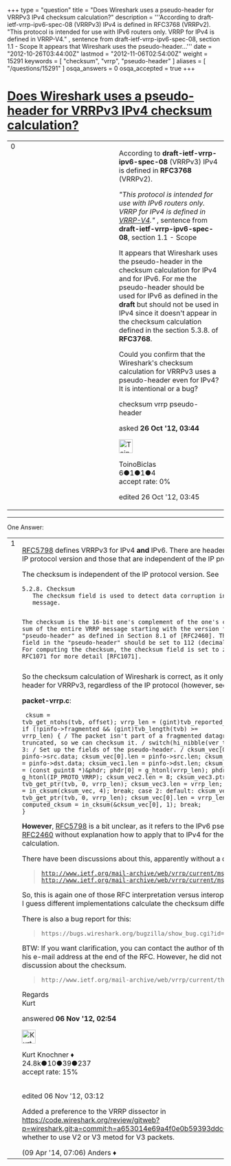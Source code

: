 +++
type = "question"
title = "Does Wireshark uses a pseudo-header for VRRPv3 IPv4 checksum calculation?"
description = '''According to draft-ietf-vrrp-ipv6-spec-08 (VRRPv3) IPv4 is defined in RFC3768 (VRRPv2).  &quot;This protocol is intended for use with IPv6 routers only. VRRP for IPv4 is defined in VRRP-V4.&quot; , sentence from draft-ietf-vrrp-ipv6-spec-08, section 1.1 - Scope It appears that Wireshark uses the pseudo-header...'''
date = "2012-10-26T03:44:00Z"
lastmod = "2012-11-06T02:54:00Z"
weight = 15291
keywords = [ "checksum", "vrrp", "pseudo-header" ]
aliases = [ "/questions/15291" ]
osqa_answers = 0
osqa_accepted = true
+++

<div class="headNormal">

# [Does Wireshark uses a pseudo-header for VRRPv3 IPv4 checksum calculation?](/questions/15291/does-wireshark-uses-a-pseudo-header-for-vrrpv3-ipv4-checksum-calculation)

</div>

<div id="main-body">

<div id="askform">

<table id="question-table" style="width:100%;"><colgroup><col style="width: 50%" /><col style="width: 50%" /></colgroup><tbody><tr class="odd"><td style="width: 30px; vertical-align: top"><div class="vote-buttons"><div id="post-15291-score" class="post-score" title="current number of votes">0</div><div id="favorite-count" class="favorite-count"></div></div></td><td><div id="item-right"><div class="question-body"><p>According to <strong>draft-ietf-vrrp-ipv6-spec-08</strong> (VRRPv3) IPv4 is defined in <strong>RFC3768</strong> (VRRPv2).</p><p><em>"This protocol is intended for use with IPv6 routers only. VRRP for IPv4 is defined in <a href="http://tools.ietf.org/html/draft-ietf-vrrp-ipv6-spec-08#ref-VRRP-V4">VRRP-V4</a>."</em> , sentence from <strong>draft-ietf-vrrp-ipv6-spec-08</strong>, section 1.1 - Scope</p><p>It appears that Wireshark uses the pseudo-header in the checksum calculation for IPv4 and for IPv6. For me the pseudo-header should be used for IPv6 as defined in the <strong>draft</strong> but should not be used in IPv4 since it doesn't appear in the checksum calculation defined in the section 5.3.8. of <strong>RFC3768</strong>.</p><p>Could you confirm that the Wireshark's checksum calculation for VRRPv3 uses a pseudo-header even for IPv4? It is intentional or a bug?</p></div><div id="question-tags" class="tags-container tags">checksum vrrp pseudo-header</div><div id="question-controls" class="post-controls"></div><div class="post-update-info-container"><div class="post-update-info post-update-info-user"><p>asked <strong>26 Oct '12, 03:44</strong></p><img src="https://secure.gravatar.com/avatar/248b88ae837ada13a907a17f7565c087?s=32&amp;d=identicon&amp;r=g" class="gravatar" width="32" height="32" alt="ToinoBiclas&#39;s gravatar image" /><p>ToinoBiclas<br />
<span class="score" title="6 reputation points">6</span><span title="1 badges"><span class="badge1">●</span><span class="badgecount">1</span></span><span title="1 badges"><span class="silver">●</span><span class="badgecount">1</span></span><span title="4 badges"><span class="bronze">●</span><span class="badgecount">4</span></span><br />
<span class="accept_rate" title="Rate of the user&#39;s accepted answers">accept rate:</span> <span title="ToinoBiclas has no accepted answers">0%</span></p></div><div class="post-update-info post-update-info-edited"><p>edited 26 Oct '12, 03:45</p></div></div><div id="comments-container-15291" class="comments-container"></div><div id="comment-tools-15291" class="comment-tools"></div><div class="clear"></div><div id="comment-15291-form-container" class="comment-form-container"></div><div class="clear"></div></div></td></tr></tbody></table>

------------------------------------------------------------------------

<div class="tabBar">

<span id="sort-top"></span>

<div class="headQuestions">

One Answer:

</div>

</div>

<span id="15573"></span>

<div id="answer-container-15573" class="answer accepted-answer">

<table style="width:100%;"><colgroup><col style="width: 50%" /><col style="width: 50%" /></colgroup><tbody><tr class="odd"><td style="width: 30px; vertical-align: top"><div class="vote-buttons"><div id="post-15573-score" class="post-score" title="current number of votes">1</div></div></td><td><div class="item-right"><div class="answer-body"><p><a href="http://tools.ietf.org/html/rfc5798">RFC5798</a> defines VRRPv3 for IPv4 <strong>and</strong> IPv6. There are header field related to the IP protocol version and those that are independent of the IP protocol version.</p><p>The checksum is independent of the IP protocol version. See</p><pre><code>5.2.8. Checksum
   The checksum field is used to detect data corruption in the VRRP
   message.

   The checksum is the 16-bit one&#39;s complement of the one&#39;s complement
   sum of the entire VRRP message starting with the version field and a
   &quot;pseudo-header&quot; as defined in Section 8.1 of [RFC2460].  The next
   header field in the &quot;pseudo-header&quot; should be set to 112 (decimal)
   for VRRP.  For computing the checksum, the checksum field is set to
   zero.  See RFC1071 for more detail [RFC1071].</code></pre><p>So the checksum calculation of Wireshark is correct, as it only adds the pseudo header for VRRPv3, regardless of the IP protocol (however, see below!).</p><p><strong>packet-vrrp.c</strong>:</p><p><code>         cksum = tvb_get_ntohs(tvb, offset);         vrrp_len = (gint)tvb_reported_length(tvb);         if (!pinfo-&gt;fragmented &amp;&amp; (gint)tvb_length(tvb) &gt;= vrrp_len) {             / The packet isn't part of a fragmented datagram                and isn't truncated, so we can checksum it. /             switch(hi_nibble(ver_type)) {             case 3:                 / Set up the fields of the pseudo-header. /                 cksum_vec[0].ptr = pinfo-&gt;src.data;                 cksum_vec[0].len = pinfo-&gt;src.len;                 cksum_vec1.ptr = pinfo-&gt;dst.data;                 cksum_vec1.len = pinfo-&gt;dst.len;                 cksum_vec2.ptr = (const guint8 *)&amp;phdr;                 phdr[0] = g_htonl(vrrp_len);                 phdr1 = g_htonl(IP_PROTO_VRRP);                 cksum_vec2.len = 8;                 cksum_vec3.ptr = tvb_get_ptr(tvb, 0, vrrp_len);                 cksum_vec3.len = vrrp_len;                 computed_cksum = in_cksum(cksum_vec, 4);                 break;             case 2:             default:                 cksum_vec[0].ptr = tvb_get_ptr(tvb, 0, vrrp_len);                 cksum_vec[0].len = vrrp_len;                 computed_cksum = in_cksum(&amp;cksum_vec[0], 1);                 break;             }</code></p><p><strong>However</strong>, <a href="http://tools.ietf.org/html/rfc5798">RFC5798</a> is a bit unclear, as it refers to the IPv6 pseudo header in <a href="http://tools.ietf.org/html/rfc2460#section-8.1">RFC2460</a> without explanation how to apply that to IPv4 for the checksum calculation.</p><p>There have been discussions about this, apparently without a clear result !?!</p><blockquote><p><code>http://www.ietf.org/mail-archive/web/vrrp/current/msg01466.html</code><br />
<code>http://www.ietf.org/mail-archive/web/vrrp/current/msg01469.html</code><br />
</p></blockquote><p>So, this is again one of those RFC interpretation versus interoperability issues and I guess different implementations calculate the checksum differently.</p><p>There is also a bug report for this:</p><blockquote><p><code>https://bugs.wireshark.org/bugzilla/show_bug.cgi?id=5008</code><br />
</p></blockquote><p>BTW: If you want clarification, you can contact the author of the RFC. You'll find his e-mail address at the end of the RFC. However, he did not comment on the discussion about the checksum.</p><blockquote><p><code>http://www.ietf.org/mail-archive/web/vrrp/current/threads.html</code><br />
</p></blockquote><p>Regards<br />
Kurt</p></div><div class="answer-controls post-controls"></div><div class="post-update-info-container"><div class="post-update-info post-update-info-user"><p>answered <strong>06 Nov '12, 02:54</strong></p><img src="https://secure.gravatar.com/avatar/23b7bf5b13bc2c98b2e8aa9869ca5d75?s=32&amp;d=identicon&amp;r=g" class="gravatar" width="32" height="32" alt="Kurt%20Knochner&#39;s gravatar image" /><p>Kurt Knochner ♦<br />
<span class="score" title="24767 reputation points"><span>24.8k</span></span><span title="10 badges"><span class="badge1">●</span><span class="badgecount">10</span></span><span title="39 badges"><span class="silver">●</span><span class="badgecount">39</span></span><span title="237 badges"><span class="bronze">●</span><span class="badgecount">237</span></span><br />
<span class="accept_rate" title="Rate of the user&#39;s accepted answers">accept rate:</span> <span title="Kurt Knochner has 344 accepted answers">15%</span> </br></br></p></div><div class="post-update-info post-update-info-edited"><p>edited 06 Nov '12, 03:12</p></div></div><div id="comments-container-15573" class="comments-container"><span id="31671"></span><div id="comment-31671" class="comment"><div id="post-31671-score" class="comment-score"></div><div class="comment-text"><p>Added a preference to the VRRP dissector in <a href="https://code.wireshark.org/review/gitweb?p=wireshark.git;a=commit;h=a653014e69a4f0e0b59393ddc03871006057b36a">https://code.wireshark.org/review/gitweb?p=wireshark.git;a=commit;h=a653014e69a4f0e0b59393ddc03871006057b36a</a> whether to use V2 or V3 metod for V3 packets.</p></div><div id="comment-31671-info" class="comment-info"><span class="comment-age">(09 Apr '14, 07:06)</span> Anders ♦</div></div></div><div id="comment-tools-15573" class="comment-tools"></div><div class="clear"></div><div id="comment-15573-form-container" class="comment-form-container"></div><div class="clear"></div></div></td></tr></tbody></table>

</div>

<div class="paginator-container-left">

</div>

</div>

</div>

